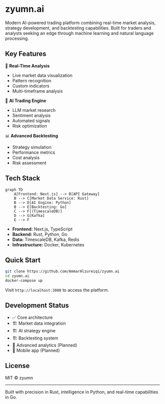 # zyumn.ai

Modern AI-powered trading platform combining real-time market analysis, strategy development, and backtesting capabilities. Built for traders and analysts seeking an edge through machine learning and natural language processing.

<!-- ![zyumn.ai Platform Screenshot](path_to_screenshot.png) -->

## Key Features

🚀 **Real-Time Analysis**
- Live market data visualization
- Pattern recognition
- Custom indicators
- Multi-timeframe analysis

🧠 **AI Trading Engine**
- LLM market research
- Sentiment analysis
- Automated signals
- Risk optimization

📊 **Advanced Backtesting**
- Strategy simulation
- Performance metrics
- Cost analysis
- Risk assessment

## Tech Stack

```mermaid
graph TD
    A[Frontend: Next.js] --> B[API Gateway]
    B --> C[Market Data Service: Rust]
    B --> D[AI Engine: Python]
    B --> E[Backtesting: Go]
    C --> F[(TimescaleDB)]
    D --> G[Kafka]
    E --> F
```

- **Frontend:** Next.js, TypeScript
- **Backend:** Rust, Python, Go
- **Data:** TimescaleDB, Kafka, Redis
- **Infrastructure:** Docker, Kubernetes

## Quick Start

```bash
git clone https://github.com/AmmarAlzureiqi/zyumn.ai
cd zyumn.ai
docker-compose up
```

Visit `http://localhost:3000` to access the platform.

<!-- ## Screenshots

| Dashboard | Strategy Builder | Backtesting |
|-----------|-----------------|-------------|
| ![Dashboard](path_to_dash.png) | ![Builder](path_to_builder.png) | ![Backtesting](path_to_back.png) | -->

## Development Status

- ✅ Core architecture
- 🏗️ Market data integration
- 🏗️ AI strategy engine
- 🏗️ Backtesting system
- 📅 Advanced analytics (Planned)
- 📅 Mobile app (Planned)

<!-- ## Learn More -->

<!-- - [Documentation](docs/README.md) -->
<!-- - [API Reference](docs/api.md)
- [Contributing Guide](CONTRIBUTING.md) -->

## License

MIT © zyumn

---
Built with precision in Rust, intelligence in Python, and real-time capabilities in Go.